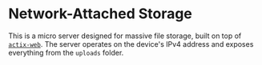 # Network-Attached Storage

This is a micro server designed for massive file storage, built on top of [`actix-web`]. The server operates on the
device's IPv4 address and exposes everything from the `uploads` folder.

[`actix-web`]: https://crates.io/crates/actix-web

